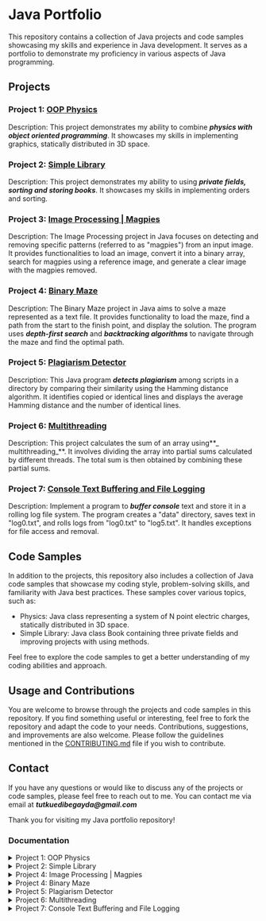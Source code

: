 # Java Portfolio

This repository contains a collection of Java projects and code samples showcasing my skills and experience in Java development. It serves as a portfolio to demonstrate my proficiency in various aspects of Java programming.

## Projects

### Project 1: [OOP Physics](https://github.com/xkyleann/Java_Portfolio/tree/main/OOP_Physics)

Description: This project demonstrates my ability to combine **_physics with object oriented programming_**. It showcases my skills in implementing graphics, statically distributed in 3D space. 

### Project 2: [Simple Library](https://github.com/xkyleann/Java_Portfolio/blob/main/Simple_Library.java)

Description: This project demonstrates my ability to using **_private fields, sorting and storing books_**. It showcases my skills in implementing orders and sorting. 

### Project 3: [Image Processing | Magpies](https://github.com/xkyleann/Java_Portfolio/tree/main/Magpies_ImageProcessing)

Description: The Image Processing project in Java focuses on detecting and removing specific patterns (referred to as "magpies") from an input image. It provides functionalities to load an image, convert it into a binary array, search for magpies using a reference image, and generate a clear image with the magpies removed.

### Project 4: [Binary Maze](https://github.com/xkyleann/Java_Portfolio/tree/main/Binary%20Maze)

Description: The Binary Maze project in Java aims to solve a maze represented as a text file. It provides functionality to load the maze, find a path from the start to the finish point, and display the solution. The program uses **_depth-first search_** and **_backtracking algorithms_** to navigate through the maze and find the optimal path.

### Project 5: [Plagiarism Detector](https://github.com/xkyleann/Java_Portfolio/tree/main/PlagiarismDetector)

Description: This Java program **_detects plagiarism_** among scripts in a directory by comparing their similarity using the Hamming distance algorithm. It identifies copied or identical lines and displays the average Hamming distance and the number of identical lines.

### Project 6: [Multithreading](https://github.com/xkyleann/Java_Portfolio/tree/main/MultiThreading)

Description: This project calculates the sum of an array using**_ multithreading_**. It involves dividing the array into partial sums calculated by different threads. The total sum is then obtained by combining these partial sums.

### Project 7: [Console Text Buffering and File Logging](https://github.com/xkyleann/Java_Portfolio/tree/main/Console%20Text%20Buffering%20and%20File%20Logging)

Description: Implement a program to **_buffer console_** text and store it in a rolling log file system. The program creates a "data" directory, saves text in "log0.txt", and rolls logs from "log0.txt" to "log5.txt". It handles exceptions for file access and removal.


## Code Samples

In addition to the projects, this repository also includes a collection of Java code samples that showcase my coding style, problem-solving skills, and familiarity with Java best practices. These samples cover various topics, such as:

- Physics: Java class representing a system of N point electric charges, statically distributed in 3D space.
- Simple Library: Java class Book containing three private fields and improving projects with using methods.

Feel free to explore the code samples to get a better understanding of my coding abilities and approach.

## Usage and Contributions

You are welcome to browse through the projects and code samples in this repository. If you find something useful or interesting, feel free to fork the repository and adapt the code to your needs. Contributions, suggestions, and improvements are also welcome. Please follow the guidelines mentioned in the [CONTRIBUTING.md](CONTRIBUTING.md) file if you wish to contribute.

## Contact

If you have any questions or would like to discuss any of the projects or code samples, please feel free to reach out to me. You can contact me via email at **_tutkuedibegayda@gmail.com_**

Thank you for visiting my Java portfolio repository!

### Documentation 
<details>
<summary>Project 1: OOP Physics </summary>
<a href= "https://github.com/xkyleann/Java_Portfolio/files/11770773/Lab2.pdf"> Documentation 1</a>
</details>

<details>
<summary>Project 2: Simple Library </summary>
<a href= "https://github.com/xkyleann/Java_Portfolio/files/11770796/Lab3.pdf"> Documentation 2</a>
</details>

<details>
<summary>Project 4: Image Processing | Magpies </summary>
<a href= "https://github.com/xkyleann/Java_Portfolio/files/11938750/OOP_LAB4.pdf"> Documentation 3</a>
</details>

<details>
<summary>Project 4: Binary Maze </summary>
<a href= "https://github.com/xkyleann/Java_Portfolio/files/11938882/oo5.pdf"> Documentation 4</a>
</details>

<details>
<summary>Project 5: Plagiarism Detector</summary>
<a href= "https://github.com/xkyleann/Java_Portfolio/files/11939623/oo7-2.pdf"> Documentation 5</a>
</details>

<details>
<summary>Project 6: Multithreading </summary>
<a href= "https://github.com/xkyleann/Java_Portfolio/files/11939714/oo13.pdf"> Documentation 6</a>
</details>

<details>
<summary>Project 7: Console Text Buffering and File Logging </summary>
<a href= "https://github.com/xkyleann/Java_Portfolio/files/11940044/oo12.pdf"> Documentation 7</a>
</details>






